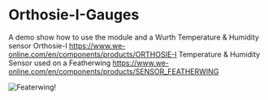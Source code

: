 # Orthosie-I-Gauges
A demo show how to use the module and a Wurth Temperature & Humidity sensor 
Orthosie-I https://www.we-online.com/en/components/products/ORTHOSIE-I
Temperature & Humidity Sensor used on a Featherwing 
https://www.we-online.com/en/components/products/SENSOR_FEATHERWING

![Featerwing!](https://www.we-online.com/components/media/o193549v209%20Family_Sensor-FeatherWing_2501000201291.jpg)



